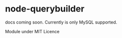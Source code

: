 node-querybuilder
=================

docs coming soon. Currently is only MySQL supported.

Module under MIT Licence
